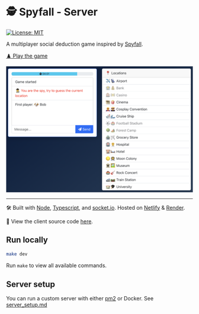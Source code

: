 # 🕵️ Spyfall - Server

[![License: MIT](https://img.shields.io/badge/license-MIT-green)](./LICENSE)

A multiplayer social deduction game inspired by [Spyfall](https://hwint.ru/portfolio-item/spyfall/).

[♟️ Play the game](https://spy.verybadfrags.com)

![Example of a game](docs/spyfall-example-01.png)

---

🛠️ Built with [Node](https://nodejs.org/en), [Typescript](https://www.typescriptlang.org), and [socket.io](https://socket.io).
Hosted on [Netlify](https://www.netlify.com) & [Render](https://render.com).

💾 View the client source code [here](https://github.com/VeryBadFrags/spyfall-client).

## Run locally

```sh
make dev
```

Run `make` to view all available commands.

## Server setup

You can run a custom server with either [pm2](https://pm2.keymetrics.io) or Docker. See [server_setup.md](docs/server_setup.md)
